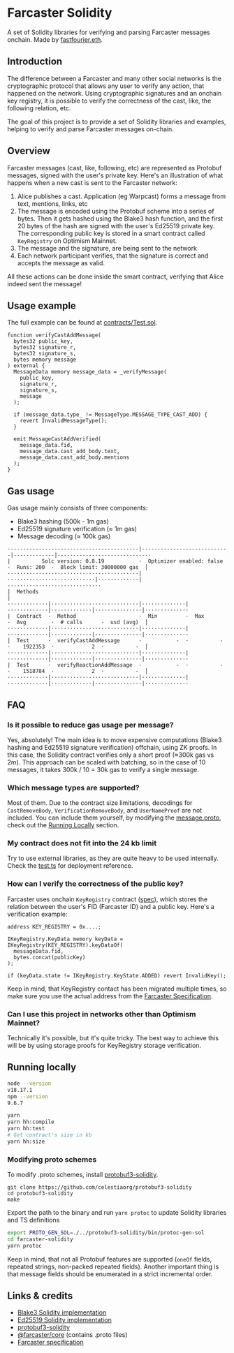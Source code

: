# Farcaster Solidity

A set of Solidity libraries for verifying and parsing Farcaster messages onchain. Made by [fastfourier.eth](https://warpcast.com/fastfourier.eth).

## Introduction

The difference between a Farcaster and many other social networks is the cryptographic protocol that allows any user to verify any action, that happened on the network. Using cryptographic signatures and an onchain key registry, it is possible to verify the correctness of the cast, like, the following relation, etc.

The goal of this project is to provide a set of Solidity libraries and examples, helping to verify and parse Farcaster messages on-chain.

## Overview

Farcaster messages (cast, like, following, etc) are represented as Protobuf messages, signed with the user's private key. Here's an illustration of what happens when a new cast is sent to the Farcaster network:

1. Alice publishes a cast. Application (eg Warpcast) forms a message from text, mentions, links, etc
2. The message is encoded using the Protobuf scheme into a series of bytes. Then it gets hashed using the Blake3 hash function, and the first 20 bytes of the hash are signed with the user's Ed25519 private key. The corresponding public key is stored in a smart contract called `KeyRegistry` on Optimism Mainnet.
3. The message and the signature, are being sent to the network
4. Each network participant verifies, that the signature is correct and accepts the message as valid.

All these actions can be done inside the smart contract, verifying that Alice indeed sent the message!

## Usage example

The full example can be found at [contracts/Test.sol](./contracts/Test.sol).

```solidity
function verifyCastAddMessage(
  bytes32 public_key,
  bytes32 signature_r,
  bytes32 signature_s,
  bytes memory message
) external {
  MessageData memory message_data = _verifyMessage(
    public_key,
    signature_r,
    signature_s,
    message
  );

  if (message_data.type_ != MessageType.MESSAGE_TYPE_CAST_ADD) {
    revert InvalidMessageType();
  }

  emit MessageCastAddVerified(
    message_data.fid,
    message_data.cast_add_body.text,
    message_data.cast_add_body.mentions
  );
}
```

## Gas usage

Gas usage mainly consists of three components:

- Blake3 hashing (500k - 1m gas)
- Ed25519 signature verification (≈ 1m gas)
- Message decoding (≈ 100k gas)

```
·-----------------------------------------|----------------------------|-------------|-----------------------------·
|          Solc version: 0.8.19           ·  Optimizer enabled: false  ·  Runs: 200  ·  Block limit: 30000000 gas  │
··········································|····························|·············|······························
|  Methods                                                                                                         │
·············|····························|··············|·············|·············|···············|··············
|  Contract  ·  Method                    ·  Min         ·  Max        ·  Avg        ·  # calls      ·  usd (avg)  │
·············|····························|··············|·············|·············|···············|··············
|  Test      ·  verifyCastAddMessage      ·           -  ·          -  ·    1922353  ·            2  ·          -  │
·············|····························|··············|·············|·············|···············|··············
|  Test      ·  verifyReactionAddMessage  ·           -  ·          -  ·    1518784  ·            2  ·          -  │
·············|····························|··············|·············|·············|···············|··············
```

## FAQ

### Is it possible to reduce gas usage per message?

Yes, absolutely! The main idea is to move expensive computations (Blake3 hashing and Ed25519 signature verification) offchain, using ZK proofs.
In this case, the Solidity contract verifies only a short proof (≈300k gas vs 2m).
This approach can be scaled with batching, so in the case of 10 messages, it takes 300k / 10 = 30k gas to verify a single message.

### Which message types are supported?

Most of them. Due to the contract size limitations, decodings for `CastRemoveBody`, `VerificationRemoveBody`, and `UserNameProof` are not included. You can include them yourself, by modifying the [message.proto](./protobufs/message.proto), check out the [Running Locally](#running-locally) section.

### My contract does not fit into the 24 kb limit

Try to use external libraries, as they are quite heavy to be used internally. Check the [test.ts](./test/test.ts) for deployment reference.

### How can I verify the correctness of the public key?

Farcaster uses onchain `KeyRegistry` contract ([spec](https://github.com/farcasterxyz/protocol/blob/main/docs/SPECIFICATION.md#12-key-registry)), which stores the relation between the user's FID (Farcaster ID) and a public key. Here's a verification example:

```solidity
address KEY_REGISTRY = 0x....;

IKeyRegistry.KeyData memory keyData = IKeyRegistry(KEY_REGISTRY).keyDataOf(
  messageData.fid,
  bytes.concat(publicKey)
);

if (keyData.state != IKeyRegistry.KeyState.ADDED) revert InvalidKey();
```

Keep in mind, that KeyRegistry contact has been migrated multiple times, so make sure you use the actual address from the [Farcaster Specification](https://github.com/farcasterxyz/protocol/blob/main/docs/SPECIFICATION.md#12-key-registry).

### Can I use this project in networks other than Optimism Mainnet?

Technically it's possible, but it's quite tricky. The best way to achieve this will be by using storage proofs for KeyRegistry storage verification.

## Running locally

```bash
node --version
v18.17.1
npm --version
9.6.7

yarn
yarn hh:compile
yarn hh:test
# Get contract's size in kb
yarn hh:size
```

### Modifying proto schemes

To modify .proto schemes, install [protobuf3-solidity](https://github.com/celestiaorg/protobuf3-solidity).

```
git clone https://github.com/celestiaorg/protobuf3-solidity
cd protobuf3-solidity
make
```

Export the path to the binary and run `yarn protoc` to update Solidity libraries and TS definitions

```bash
export PROTO_GEN_SOL=./../protobuf3-solidity/bin/protoc-gen-sol
cd farcaster-solidity
yarn protoc
```

Keep in mind, that not all Protobuf features are supported (`oneOf` fields, repeated strings, non-packed repeated fields). Another important thing is that message fields should be enumerated in a strict incremental order.

## Links & credits

- [Blake3 Solidity implementation](https://github.com/mel-project/blake3-sol)
- [Ed25519 Solidity implementation](https://github.com/chengwenxi/Ed25519)
- [protobuf3-solidity](https://github.com/celestiaorg/protobuf3-solidity)
- [@farcaster/core](https://github.com/farcasterxyz/hub-monorepo/tree/main/packages/core) (contains .proto files)
- [Farcaster specification](https://github.com/farcasterxyz/protocol/blob/main/docs/SPECIFICATION.md)
